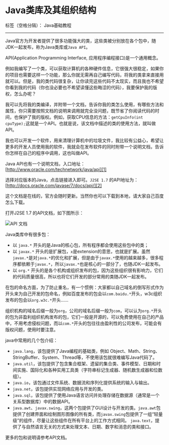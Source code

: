 # Java类库及其组织结构

标签（空格分隔）： Java基础教程

---

Java官方为开发者提供了很多功能强大的类，这些类被分别放在各个包中，随JDK一起发布，称为Java类库或`Java API`。

API(Application Programming Interface, 应用程序编程接口)是一个通用概念。

例如我编写了一个类，可以获取计算机的各种硬件信息，它很强大很稳定，如果你的项目也需要这样一个功能，那么你就无需再自己编写代码，将我的类拿来直接用就可以。但是，我的类代码很复杂，让你读完这些代码不太现实，而且我也不希望你看到我的代码（你也没必要也不希望读懂这些晦涩的代码），我要保护我的版权，怎么办呢？

我可以先将我的类编译，并附带一个文档，告诉你我的类怎么使用，有哪些方法和属性，你只需要按照文档的说明来调用就完全没问题，既节省了你阅读代码的时间，也保护了我的版权。例如，获取CPU信息的方法：`getCpuInfo(int cpuType);`这就是一个API。也就是说，该文档中描述的类的使用方法，就叫做API。

我也可以开发一个软件，用来清理计算机中的垃圾文件，我比较有公益心，希望让更多的开发人员使用我的软件，我就会在发布软件的同时附带一个说明文档，告诉你怎样在自己的程序中调用，这也叫做API。

Java API也有一个说明文档，入口地址：[http://www.oracle.com/technetwork/java/api][1]

选择对应版本的Java，点击链接进入即可。`J2SE 1.7` 的API地址为：[http://docs.oracle.com/javase/7/docs/api/][2]

这个文档是在线的，官方会随时更新。当然你也可以下载到本地，请大家自己百度怎么下载。

打开J2SE 1.7 的API文档，如下图所示：

![API 文档][3]

Java类库中有很多包：

- 以 `java.*` 开头的是Java的核心包，所有程序都会使用这些包中的类；
- 以 `javax.*` 开头的是扩展包，`x`是extension的意思，也就是扩展。虽然`javax.*`是对`java.*`的优化和扩展，但是由于`javax.*`使用的越来越多，很多程序都依赖于`javax.*`，所以`javax.*`也是核心的一部分了，也随JDK一起发布。
- 以 `org.*` 开头的是各个机构或组织发布的包，因为这些组织很有影响力，它们的代码质量很高，所以也将它们开发的部分常用的类随JDK一起发布。

在包的命名方面，为了防止重名，有一个惯例：大家都以自己域名的倒写形式作为开头来为自己开发的包命名，例如百度发布的包会以`com.baidu.*`开头，w3c组织发布的包会以`org.w3c.*`开头……

组织机构的域名后缀一般为`org`，公司的域名后缀一般为`com`，可以认为`org.*`开头的包为非盈利组织机构发布的包，它们一般是开源的，可以免费使用在自己的产品中，不用考虑侵权问题，而以`com.*`开头的包往往由盈利性的公司发布，可能会有版权问题，使用时要注意。

java中常用的几个包介绍：

- `java.lang`，该包提供了Java编程的基础类，例如 Object、Math、String、StringBuffer、System、Thread等，不使用该包就很难编写Java代码了。
- `java.util`，该包提供了包含集合框架、遗留的集合类、事件模型、日期和时间实施、国际化和各种实用工具类（字符串标记生成器、随机数生成器和位数组）。
- `java.io`，该包通过文件系统、数据流和序列化提供系统的输入与输出。
- `java.net`，该包提供实现网络应用与开发的类。
- `java.sql`，该包提供了使用Java语言访问并处理存储在数据源（通常是一个关系型数据库）中的数据API。
- `java.awt`、`javax.swing`，这两个包提供了GUI设计与开发的类。`java.awt`包提供了创建界面和绘制图形图像的所有类，而`javax.swing`包提供了一组“轻量级”的组件，尽量让这些组件在所有平台上的工作方式相同。
`java.text`，提供了与自然语言无关的方式来处理文本、日期、数字和消息的类和接口。

更多的包和说明请参考API文档。

  [1]: http://www.oracle.com/technetwork/java/api
  [2]: http://docs.oracle.com/javase/7/docs/api/
  [3]: http://www.weixueyuan.net/uploads/allimg/141130/1-141130120346496.png